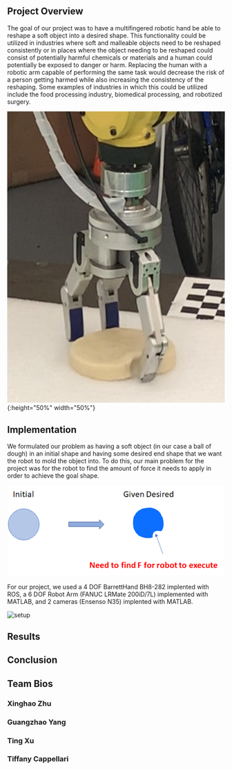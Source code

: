 ## Project Overview

The goal of our project was to have a multifingered robotic hand be able to reshape a soft object into a desired shape. This functionality could be utilized in industries where soft and malleable objects need to be reshaped consistently or in places where the object needing to be reshaped could consist of potentially harmful chemicals or materials and a human could potentially be exposed to danger or harm. Replacing the human with a robotic arm capable of performing the same task would decrease the risk of a person getting harmed while also increasing the consistency of the reshaping. Some examples of industries in which this could be utilized include the food processing industry, biomedical processing, and robotized surgery. 

![robot](/images/image28.png){:height="50%" width="50%"}

## Implementation

We formulated our problem as having a soft object (in our case a ball of dough) in an initial shape and having some desired end shape that we want the robot to mold the object into. To do this, our main problem for the project was for the robot to find the amount of force it needs to apply in order to achieve the goal shape.

![robot](/images/problemStatement.png)

For our project, we used a 4 DOF BarrettHand BH8-282 implented with ROS, a 6 DOF Robot Arm (FANUC LRMate 200iD/7L) implemented with MATLAB, and 2 cameras (Ensenso N35) implented with MATLAB. 

![setup](/images/image33.png)

## Results

## Conclusion


## Team Bios

### Xinghao Zhu 

### Guangzhao Yang 

### Ting Xu 

### Tiffany Cappellari

